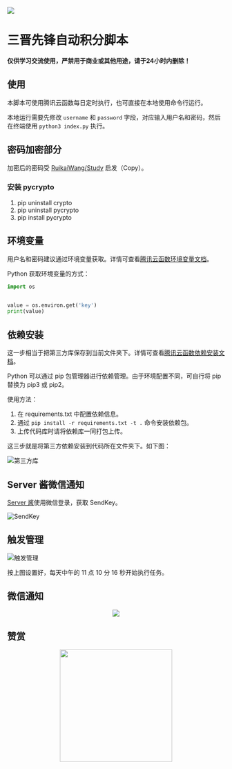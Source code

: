 ![](https://i.loli.net/2020/06/17/ZpwDfJmCGEoKqnb.png)

# **三晋先锋**自动积分脚本

**仅供学习交流使用，严禁用于商业或其他用途，请于24小时内删除！**

## 使用

本脚本可使用腾讯云函数每日定时执行，也可直接在本地使用命令行运行。

本地运行需要先修改 `username` 和 `password` 字段，对应输入用户名和密码，然后在终端使用 `python3 index.py` 执行。

## 密码加密部分

加密后的密码受 [RuikaiWang/Study](https://github.com/RuikaiWang/Study) 启发（Copy）。

### 安装 pycrypto

1. pip uninstall crypto
2. pip uninstall pycrypto
3. pip install pycrypto

## 环境变量

用户名和密码建议通过环境变量获取。详情可查看[腾讯云函数环境变量文档](https://cloud.tencent.com/document/product/583/30228)。

Python 获取环境变量的方式：

```python
import os


value = os.environ.get('key')
print(value)
```

## 依赖安装

这一步相当于把第三方库保存到当前文件夹下。详情可查看[腾讯云函数依赖安装文档](https://cloud.tencent.com/document/product/583/39780)。

Python 可以通过 pip 包管理器进行依赖管理。由于环境配置不同，可自行将 pip 替换为 pip3 或 pip2。

使用方法：
1. 在 requirements.txt 中配置依赖信息。
2. 通过 `pip install -r requirements.txt -t .` 命令安装依赖包。
3. 上传代码库时请将依赖库一同打包上传。

这三步就是将第三方依赖安装到代码所在文件夹下。如下图：

![第三方库](https://i.loli.net/2020/12/28/92hpksd8n7Ie6F5.png)

## Server 酱微信通知

[Server 酱](https://sct.ftqq.com/)使用微信登录，获取 SendKey。

![SendKey](https://i.loli.net/2020/12/28/XuO3eUF4yJ1Dt8P.jpg)

## 触发管理

![触发管理](https://i.loli.net/2020/12/28/nsdFNgaqDJX4uiI.jpg)

按上图设置好，每天中午的 11 点 10 分 16 秒开始执行任务。

## 微信通知

<div align=center><img src="https://i.loli.net/2021/02/22/BbI8DRJ7eldxZNs.jpg"></div>

## 赞赏

<div align=center><img width="260" height="260" src="https://i.loli.net/2021/01/12/ykHU2RSXoCZFfxr.jpg"></div>
